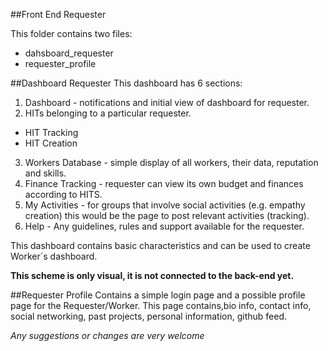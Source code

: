 ##Front End Requester

This folder contains two files:

* dahsboard_requester
* requester_profile

##Dashboard Requester
This dashboard has 6 sections:

1. Dashboard - notifications and initial view of dashboard for requester.
2. HITs belonging to a particular requester.
  * HIT Tracking
  * HIT Creation

3. Workers Database - simple display of all workers, their data, reputation and skills.
4. Finance Tracking - requester can view its own budget and finances according to HITS.
5. My Activities - for groups that involve social activities (e.g. empathy creation) this would be the page to post relevant activities (tracking).
6. Help - Any guidelines, rules and support available for the requester.


This dashboard contains basic characteristics and can be used to create Worker´s dashboard.

**This scheme is only visual, it is not connected to the back-end yet.** 

##Requester Profile
Contains a simple login page and a possible profile page for the Requester/Worker. This page contains,bio info, contact info, social networking, past projects, personal information, github feed. 

*Any suggestions or changes are very welcome*
